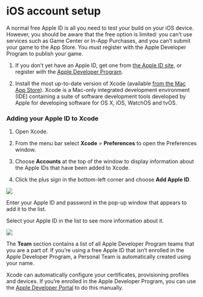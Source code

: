 # iOS account setup

A normal free Apple ID is all you need to test your build on your iOS device. However, you should be aware that the free option is limited: you can’t use services such as Game Center or In-App Purchases, and you can’t submit your game to the App Store. You must register with the Apple Developer Program to publish your game.

1. If you don’t yet have an Apple ID, get one from [the Apple ID site](http://appleid.apple.com/), or register with the [Apple Developer Program](https://developer.apple.com/).

2. Install the most up-to-date version of Xcode (available [from the Mac App Store](https://itunes.apple.com/gb/app/xcode/id497799835?mt=12)). Xcode is a Mac-only integrated development environment (IDE) containing a suite of software development tools developed by Apple for developing software for OS X, iOS, WatchOS and tvOS.

### Adding your Apple ID to Xcode

1. Open Xcode.

2. From the menu bar select __Xcode__ > __Preferences__ to open the Preferences window.

3. Choose __Accounts__ at the top of the window to display information about the Apple IDs that have been added to Xcode.

4. Click the plus sign in the bottom-left corner and choose __Add Apple ID__.

![](../uploads/Main/iOSaccountsetup-AddID.png)

Enter your Apple ID and password in the pop-up window that appears to add it to the list.

Select your Apple ID in the list to see more information about it.

![](../uploads/Main/iOSaccountsetup-IDList.png)


The __Team__ section contains a list of all Apple Developer Program teams that you are a part of. If you’re using a free Apple ID that isn’t enrolled in the Apple Developer Program, a Personal Team is automatically created using your name.

Xcode can automatically configure your certificates, provisioning profiles and devices. If you’re enrolled in the Apple Developer Program, you can use the [Apple Developer Portal](http://developer.apple.com/) to do this manually.
